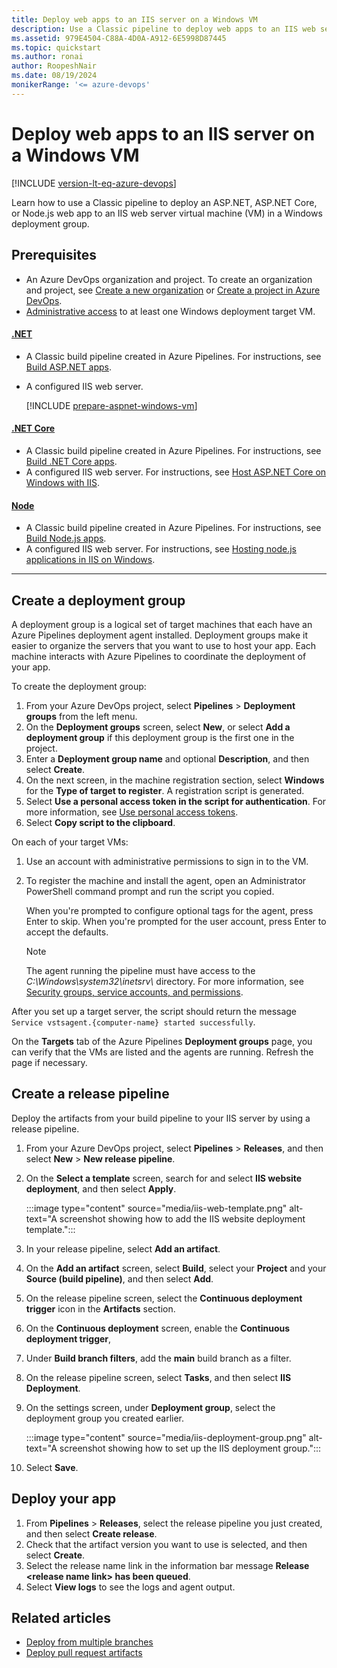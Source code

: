 ```yaml
---
title: Deploy web apps to an IIS server on a Windows VM
description: Use a Classic pipeline to deploy web apps to an IIS web server on a Windows virtual machine in a deployment group.
ms.assetid: 979E4504-C88A-4D0A-A912-6E5998D87445
ms.topic: quickstart
ms.author: ronai
author: RoopeshNair
ms.date: 08/19/2024
monikerRange: '<= azure-devops'
---
```


# Deploy web apps to an IIS server on a Windows VM

[!INCLUDE [version-lt-eq-azure-devops](../../includes/version-lt-eq-azure-devops.md)]

Learn how to use a Classic pipeline to deploy an ASP.NET, ASP.NET Core, or Node.js web app to an IIS web server virtual machine (VM) in a Windows deployment group.

## Prerequisites

- An Azure DevOps organization and project. To create an organization and project, see [Create a new organization](../../organizations/accounts/create-organization.md) or [Create a project in Azure DevOps](../../organizations/projects/create-project.md).
- [Administrative access](../agents/windows-agent.md#permissions) to at least one Windows deployment target VM.

#### [.NET](#tab/net/)
- A Classic build pipeline created in Azure Pipelines. For instructions, see [Build ASP.NET apps](../apps/aspnet/build-aspnet-4.md).
- A configured IIS web server.

  [!INCLUDE [prepare-aspnet-windows-vm](../apps/includes/prepare-aspnet-windows-vm.md)]

#### [.NET Core](#tab/netcore/)

- A Classic build pipeline created in Azure Pipelines. For instructions, see [Build .NET Core apps](../ecosystems/dotnet-core.md).
- A configured IIS web server. For instructions, see [Host ASP.NET Core on Windows with IIS](/aspnet/core/host-and-deploy/iis/).

#### [Node](#tab/node/)

- A Classic build pipeline created in Azure Pipelines. For instructions, see [Build Node.js apps](../ecosystems/javascript.md).
- A configured IIS web server. For instructions, see [Hosting node.js applications in IIS on Windows](https://github.com/Azure/iisnode).

---

## Create a deployment group

A deployment group is a logical set of target machines that each have an Azure Pipelines deployment agent installed. Deployment groups make it easier to organize the servers that you want to use to host your app. Each machine interacts with Azure Pipelines to coordinate the deployment of your app.

To create the deployment group:

1. From your Azure DevOps project, select **Pipelines** > **Deployment groups** from the left menu.
1. On the **Deployment groups** screen, select **New**, or select **Add a deployment group** if this deployment group is the first one in the project.
1. Enter a **Deployment group name** and optional **Description**, and then select **Create**.
1. On the next screen, in the machine registration section, select **Windows** for the **Type of target to register**. A registration script is generated.
1. Select **Use a personal access token in the script for authentication**. For more information, see [Use personal access tokens](../../organizations/accounts/use-personal-access-tokens-to-authenticate.md).
1. Select **Copy script to the clipboard**.

On each of your target VMs:

1. Use an account with administrative permissions to sign in to the VM.
1. To register the machine and install the agent, open an Administrator PowerShell command prompt and run the script you copied.

   When you're prompted to configure optional tags for the agent, press Enter to skip. When you're prompted for the user account, press Enter to accept the defaults.

   > [!NOTE]
   > The agent running the pipeline must have access to the *C:\\Windows\\system32\\inetsrv\\* directory. For more information, see [Security groups, service accounts, and permissions](../../organizations/security/permissions-access.md).

After you set up a target server, the script should return the message `Service vstsagent.{computer-name} started successfully`.

On the **Targets** tab of the Azure Pipelines **Deployment groups** page, you can verify that the VMs are listed and the agents are running. Refresh the page if necessary.

## Create a release pipeline

Deploy the artifacts from your build pipeline to your IIS server by using a release pipeline.

1. From your Azure DevOps project, select **Pipelines** > **Releases**, and then select **New** > **New release pipeline**.
1. On the **Select a template** screen, search for and select **IIS website deployment**, and then select **Apply**.

   :::image type="content" source="media/iis-web-template.png" alt-text="A screenshot showing how to add the IIS website deployment template.":::

1. In your release pipeline, select **Add an artifact**.
1. On the **Add an artifact** screen, select **Build**, select your **Project** and your **Source (build pipeline)**, and then select **Add**.
1. On the release pipeline screen, select the **Continuous deployment trigger** icon in the **Artifacts** section.
1. On the **Continuous deployment** screen, enable the **Continuous deployment trigger**,
1. Under **Build branch filters**, add the **main** build branch as a filter.
1. On the release pipeline screen, select **Tasks**, and then select **IIS Deployment**.
1. On the settings screen, under **Deployment group**, select the deployment group you created earlier.

   :::image type="content" source="media/iis-deployment-group.png" alt-text="A screenshot showing how to set up the IIS deployment group.":::

1. Select **Save**.

## Deploy your app

1. From **Pipelines** > **Releases**, select the release pipeline you just created, and then select **Create release**.
1. Check that the artifact version you want to use is selected, and then select **Create**.
1. Select the release name link in the information bar message **Release \<release name link> has been queued**.
1. Select **View logs** to see the logs and agent output.

## Related articles

- [Deploy from multiple branches](deploy-multiple-branches.md)
- [Deploy pull request artifacts](deploy-pull-request-builds.md)
